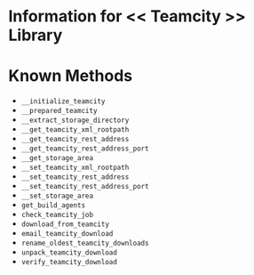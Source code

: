 # Information for << Teamcity >> Library


# Known Methods

* `__initialize_teamcity`
* `__prepared_teamcity`
* `__extract_storage_directory`
* `__get_teamcity_xml_rootpath`
* `__get_teamcity_rest_address`
* `__get_teamcity_rest_address_port`
* `__get_storage_area`
* `__set_teamcity_xml_rootpath`
* `__set_teamcity_rest_address`
* `__set_teamcity_rest_address_port`
* `__set_storage_area`
* `get_build_agents`
* `check_teamcity_job`
* `download_from_teamcity`
* `email_teamcity_download`
* `rename_oldest_teamcity_downloads`
* `unpack_teamcity_download`
* `verify_teamcity_download`

